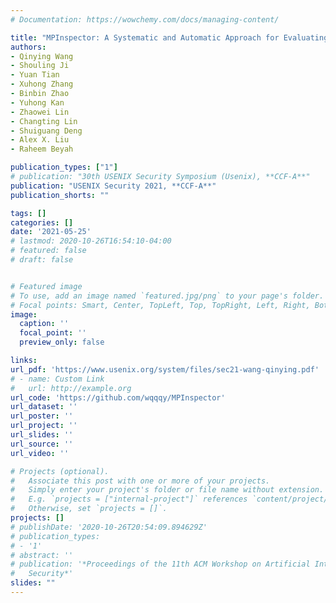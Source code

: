 ```yaml
---
# Documentation: https://wowchemy.com/docs/managing-content/

title: "MPInspector: A Systematic and Automatic Approach for Evaluating the Security of IoT Messaging Protocols"
authors:
- Qinying Wang
- Shouling Ji
- Yuan Tian
- Xuhong Zhang
- Binbin Zhao
- Yuhong Kan
- Zhaowei Lin
- Changting Lin
- Shuiguang Deng
- Alex X. Liu
- Raheem Beyah

publication_types: ["1"]
# publication: "30th USENIX Security Symposium (Usenix), **CCF-A**"
publication: "USENIX Security 2021, **CCF-A**"
publication_shorts: ""

tags: []
categories: []
date: '2021-05-25'
# lastmod: 2020-10-26T16:54:10-04:00
# featured: false
# draft: false


# Featured image
# To use, add an image named `featured.jpg/png` to your page's folder.
# Focal points: Smart, Center, TopLeft, Top, TopRight, Left, Right, BottomLeft, Bottom, BottomRight.
image:
  caption: ''
  focal_point: ''
  preview_only: false

links:
url_pdf: 'https://www.usenix.org/system/files/sec21-wang-qinying.pdf'
# - name: Custom Link
#   url: http://example.org
url_code: 'https://github.com/wqqqy/MPInspector'
url_dataset: ''
url_poster: ''
url_project: ''
url_slides: ''
url_source: ''
url_video: ''

# Projects (optional).
#   Associate this post with one or more of your projects.
#   Simply enter your project's folder or file name without extension.
#   E.g. `projects = ["internal-project"]` references `content/project/deep-learning/index.md`.
#   Otherwise, set `projects = []`.
projects: []
# publishDate: '2020-10-26T20:54:09.894629Z'
# publication_types:
# - '1'
# abstract: ''
# publication: '*Proceedings of the 11th ACM Workshop on Artificial Intelligence and
#   Security*'
slides: ""
---
```

